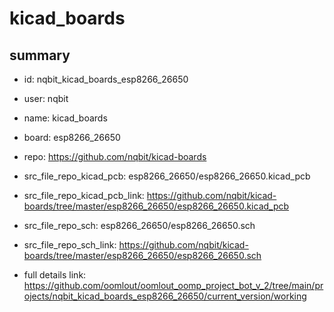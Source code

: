 # kicad_boards
 
## summary 
* id: nqbit_kicad_boards_esp8266_26650
* user: nqbit
* name: kicad_boards
* board: esp8266_26650
* repo: https://github.com/nqbit/kicad-boards
* src_file_repo_kicad_pcb: esp8266_26650/esp8266_26650.kicad_pcb
* src_file_repo_kicad_pcb_link: https://github.com/nqbit/kicad-boards/tree/master/esp8266_26650/esp8266_26650.kicad_pcb


* src_file_repo_sch: esp8266_26650/esp8266_26650.sch
* src_file_repo_sch_link: https://github.com/nqbit/kicad-boards/tree/master/esp8266_26650/esp8266_26650.sch
* full details link: https://github.com/oomlout/oomlout_oomp_project_bot_v_2/tree/main/projects/nqbit_kicad_boards_esp8266_26650/current_version/working  







